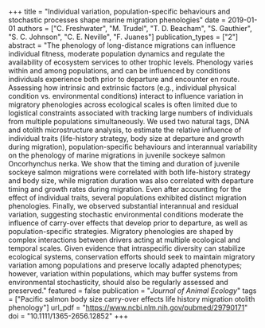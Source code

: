 +++
title = "Individual variation, population-specific behaviours and stochastic processes shape marine migration phenologies"
date = 2019-01-01
authors = ["C. Freshwater", "M. Trudel", "T. D. Beacham", "S. Gauthier", "S. C. Johnson", "C. E. Neville", "F. Juanes"]
publication_types = ["2"]
abstract = "The phenology of long-distance migrations can influence individual fitness, moderate population dynamics and regulate the availability of ecosystem services to other trophic levels. Phenology varies within and among populations, and can be influenced by conditions individuals experience both prior to departure and encounter en route. Assessing how intrinsic and extrinsic factors (e.g., individual physical condition vs. environmental conditions) interact to influence variation in migratory phenologies across ecological scales is often limited due to logistical constraints associated with tracking large numbers of individuals from multiple populations simultaneously. We used two natural tags, DNA and otolith microstructure analysis, to estimate the relative influence of individual traits (life-history strategy, body size at departure and growth during migration), population-specific behaviours and interannual variability on the phenology of marine migrations in juvenile sockeye salmon Oncorhynchus nerka. We show that the timing and duration of juvenile sockeye salmon migrations were correlated with both life-history strategy and body size, while migration duration was also correlated with departure timing and growth rates during migration. Even after accounting for the effect of individual traits, several populations exhibited distinct migration phenologies. Finally, we observed substantial interannual and residual variation, suggesting stochastic environmental conditions moderate the influence of carry-over effects that develop prior to departure, as well as population-specific strategies. Migratory phenologies are shaped by complex interactions between drivers acting at multiple ecological and temporal scales. Given evidence that intraspecific diversity can stabilize ecological systems, conservation efforts should seek to maintain migratory variation among populations and preserve locally adapted phenotypes; however, variation within populations, which may buffer systems from environmental stochasticity, should also be regularly assessed and preserved."
featured = false
publication = "*Journal of Animal Ecology*"
tags = ["Pacific salmon body size carry-over effects life history migration otolith phenology"]
url_pdf = "https://www.ncbi.nlm.nih.gov/pubmed/29790171"
doi = "10.1111/1365-2656.12852"
+++


